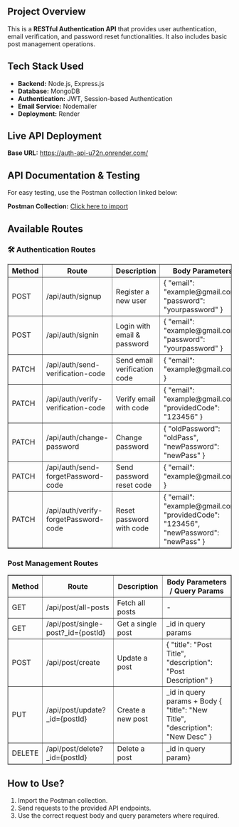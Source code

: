 <h2>Project Overview</h2>
<p>This is a <strong>RESTful Authentication API</strong> that provides user authentication, email verification, and password reset functionalities. It also includes basic post management operations.</p>

<h2>Tech Stack Used</h2>
<ul>
    <li><strong>Backend:</strong> Node.js, Express.js</li>
    <li><strong>Database:</strong> MongoDB</li>
    <li><strong>Authentication:</strong> JWT, Session-based Authentication</li>
    <li><strong>Email Service:</strong> Nodemailer</li>
    <li><strong>Deployment:</strong> Render</li>
</ul>

<h2>Live API Deployment</h2>
<p><strong>Base URL:</strong> <a href="https://auth-api-u72n.onrender.com/">https://auth-api-u72n.onrender.com/</a></p>

<h2>API Documentation & Testing</h2>
<p>For easy testing, use the Postman collection linked below:</p>
<p><strong>Postman Collection:</strong> <a href="https://raw.githubusercontent.com/Saiee-phadatare/auth-api/refs/heads/main/Render.postman_collection.json">Click here to import</a></p>

<h2>Available Routes</h2>

<h3>🛠 Authentication Routes</h3>
<table border="1" cellpadding="5">
    <tr>
        <th>Method</th>
        <th>Route</th>
        <th>Description</th>
        <th>Body Parameters</th>
    </tr>
    <tr>
        <td>POST</td>
        <td>/api/auth/signup</td>
        <td>Register a new user</td>
        <td>{ "email": "example@gmail.com", "password": "yourpassword" }</td>
    </tr>
    <tr>
        <td>POST</td>
        <td>/api/auth/signin</td>
        <td>Login with email & password</td>
        <td>{ "email": "example@gmail.com", "password": "yourpassword" }</td>
    </tr>
    <tr>
        <td>PATCH</td>
        <td>/api/auth/send-verification-code</td>
        <td>Send email verification code</td>
        <td>{ "email": "example@gmail.com" }</td>
    </tr>
    <tr>
        <td>PATCH</td>
        <td>/api/auth/verify-verification-code</td>
        <td>Verify email with code</td>
        <td>{ "email": "example@gmail.com", "providedCode": "123456" }</td>
    </tr>
     <tr>
        <td>PATCH</td>
        <td>/api/auth/change-password</td>
        <td>Change password</td>
        <td>{ "oldPassword": "oldPass", "newPassword": "newPass" }</td>
    </tr>
     <tr>
        <td>PATCH</td>
        <td>/api/auth/send-forgetPassword-code</td>
        <td>Send password reset code</td>
        <td>{ "email": "example@gmail.com" }</td>
    </tr>
     <tr>
        <td>PATCH</td>
        <td>/api/auth/verify-forgetPassword-code</td>
        <td>Reset password with code</td>
        <td>{ "email": "example@gmail.com", "providedCode": "123456", "newPassword": "newPass" }</td>
    </tr>
</table>

<h3>Post Management Routes</h3>
<table border="1" cellpadding="5">
    <tr>
        <th>Method</th>
        <th>Route</th>
        <th>Description</th>
        <th>Body Parameters / Query Params</th>
    </tr>
    <tr>
        <td>GET</td>
        <td>/api/post/all-posts</td>
        <td>Fetch all posts</td>
        <td>-</td>
    </tr>
    <tr>
        <td>GET</td>
        <td>/api/post/single-post?_id={postId}</td>
        <td>Get a single post</td>
        <td>_id in query params</td>
    </tr>
    <tr>
        <td>POST</td>
        <td>/api/post/create</td>
        <td>Update a post</td>
        <td>{ "title": "Post Title", "description": "Post Description" }</td>
    </tr>
     <tr>
        <td>PUT</td>
        <td>/api/post/update?_id={postId}</td>
        <td>Create a new post</td>
        <td>_id in query params + Body { "title": "New Title", "description": "New Desc" }</td>
    </tr>
     <tr>
        <td>DELETE</td>
        <td>/api/post/delete?_id={postId}</td>
        <td>Delete a post</td>
        <td>_id in query param}</td>
    </tr>
</table>

<h2> How to Use?</h2>
<ol>
    <li>Import the Postman collection.</li>
    <li>Send requests to the provided API endpoints.</li>
    <li>Use the correct request body and query parameters where required.</li>
</ol>
